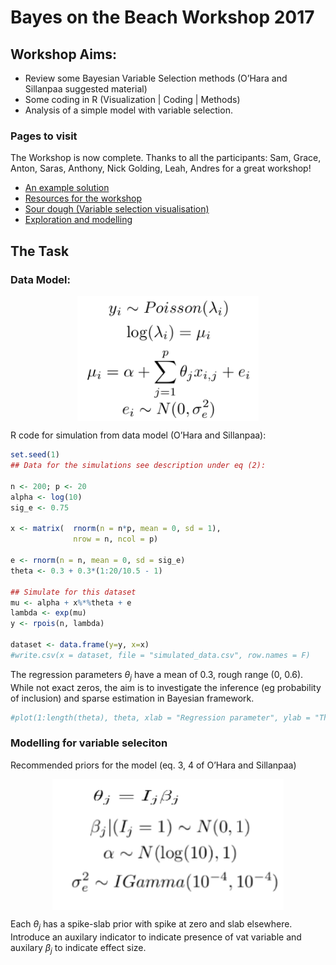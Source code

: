
Bayes on the Beach Workshop 2017
================================

Workshop Aims:
--------------

-   Review some Bayesian Variable Selection methods (O’Hara and Sillanpaa suggested material)
-   Some coding in R (Visualization | Coding | Methods)
-   Analysis of a simple model with variable selection.

### Pages to visit

The Workshop is now complete. Thanks to all the participants: Sam, Grace, Anton, Saras, Anthony, Nick Golding, Leah, Andres for a great workshop!

-   [An example solution](Example-Solution/)
-   [Resources for the workshop](Slides-And-Resources/)
-   [Sour dough (Variable selection visualisation)](Visualisation/)
-   [Exploration and modelling](Modelling/)

The Task
--------

### Data Model:

<img src="datamodel.png" width="290px" style="display: block; margin: auto;" />

R code for simulation from data model (O’Hara and Sillanpaa):

``` r
set.seed(1)
## Data for the simulations see description under eq (2):

n <- 200; p <- 20
alpha <- log(10)
sig_e <- 0.75

x <- matrix(  rnorm(n = n*p, mean = 0, sd = 1), 
              nrow = n, ncol = p)

e <- rnorm(n = n, mean = 0, sd = sig_e)
theta <- 0.3 + 0.3*(1:20/10.5 - 1)

## Simulate for this dataset
mu <- alpha + x%*%theta + e
lambda <- exp(mu)
y <- rpois(n, lambda)

dataset <- data.frame(y=y, x=x)
#write.csv(x = dataset, file = "simulated_data.csv", row.names = F)
```

The regression parameters *θ*<sub>*j*</sub> have a mean of 0.3, rough range (0, 0.6). While not exact zeros, the aim is to investigate the inference (eg probability of inclusion) and sparse estimation in Bayesian framework.

``` r
#plot(1:length(theta), theta, xlab = "Regression parameter", ylab = "Theta")
```

### Modelling for variable seleciton

Recommended priors for the model (eq. 3, 4 of O’Hara and Sillanpaa)

<img src="priors.png" width="370px" style="display: block; margin: auto;" />

Each *θ*<sub>*j*</sub> has a spike-slab prior with spike at zero and slab elsewhere. Introduce an auxilary indicator to indicate presence of vat variable and auxilary *β*<sub>*j*</sub> to indicate effect size.
